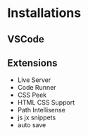 # Installations


## VSCode

## Extensions
- Live Server
- Code Runner
- CSS Peek
- HTML CSS Support
- Path Intellisense
- js jx snippets
- auto save 
